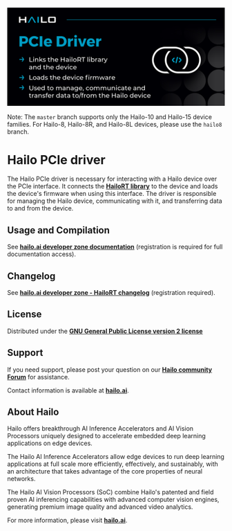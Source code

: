 <p align="left">
  <img src=".pcie_driver.jpg" />
</p>

Note: The `master` branch supports only the Hailo-10 and Hailo-15 device families. For Hailo-8, Hailo-8R, and Hailo-8L devices, please use the `hailo8` branch.

# Hailo PCIe driver #

The Hailo PCIe driver is necessary for interacting with a Hailo device over the PCIe interface. It connects the [**HailoRT library**](https://github.com/hailo-ai/hailort) to the device and loads the
device's firmware when using this interface. The driver is responsible for managing the Hailo device, communicating with it, and transferring data to and from the device.

## Usage and Compilation

See [**hailo.ai developer zone documentation**](https://hailo.ai/developer-zone/documentation/hailort/latest/?sp_referrer=drivers/pcie_linux.html) (registration is required for  full documentation access).

## Changelog

See [**hailo.ai developer zone - HailoRT changelog**](https://hailo.ai/developer-zone/documentation/hailort/latest/?sp_referrer=changelog/changelog.html) (registration required).

## License

Distributed under the [**GNU General Public License version 2 license**](https://www.gnu.org/licenses/old-licenses/gpl-2.0.en.html)

## Support

If you need support, please post your question on our [**Hailo community Forum**](https://community.hailo.ai/) for assistance.

Contact information is available at [**hailo.ai**](https://hailo.ai/contact-us/).

## About Hailo

Hailo offers breakthrough AI Inference Accelerators and AI Vision Processors uniquely designed to accelerate embedded deep learning applications on edge devices.

The Hailo AI Inference Accelerators allow edge devices to run deep learning applications at full scale more efficiently, effectively, and sustainably, with an architecture that takes advantage of the core properties of neural networks.

The Hailo AI Vision Processors (SoC) combine Hailo's patented and field proven AI inferencing capabilities with advanced computer vision engines, generating premium image quality and advanced video analytics.

For more information, please visit [**hailo.ai**](https://hailo.ai/).
